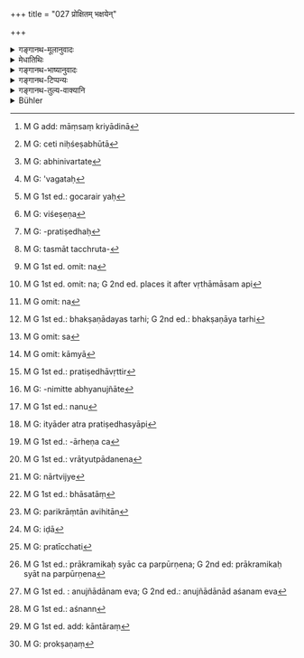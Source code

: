 +++
title = "027 प्रोक्षितम् भक्षयेन्"

+++

<details><summary>गङ्गानथ-मूलानुवादः</summary>

He may eat meat that has been consecrated; also at the wish of Brāhmaṇas; and when invited according to law; and when his life is in danger.—(27)
</details>

<details><summary>मेधातिथिः</summary>

अग्नीषोमीये पशौ हुतशिष्टं मांसं लक्षणया **प्रोक्षितम्** उच्यते ।

- <u>ननु</u> **प्रोक्षित**शब्दो यौगिक उक्षसेचन इत्य् अस्य धातोः प्रक्षालनक्रियानिमित्तकः । तथा च "प्रोक्षणीर् आसादय," "घृतं प्रोक्षणीयम्" इति, "प्रोक्षणीभिर् उद्वेजिताः स्थ" इति सर्वत्र क्रियायोगात् प्रयुज्यते । यद्य् आसेचनसाधनम्, तत्र कुतो वैदिकसंस्कारनिमित्तकानां स्वसंबन्धे पशुलक्षणाद्वारेण मांसे प्रवर्तते । मुख्यं च शब्दार्थम् अतिक्रम्य किम् इति लक्षणाश्रीयते । अतः प्रक्षालितम् उदकादिना[^६२] युक्तम् ।


[^६२]:
     M G add: māṃsaṃ kriyādinā

- <u>सत्यम्</u>, यद्य् अत्र वाक्यान्तराण्य् अर्थवादाश् च शेषभूता[^६३] न स्युः- "अनुपाकृतमांसानि" (य्ध् १.१७०), "असंस्कृतान् पशून् मन्त्रैः" (म्ध् ५.३६) इति । अतस् तत्पर्यालोचनयायम् एवार्थो ऽवतिष्ठते । 


[^६३]:
     M G: ceti niḥśeṣabhūtā

- <u>यद्य् एवं</u> तत एव सिद्धत्वात् किम् अनेन । 

- <u>केचिद्</u> आहुः अनुवदो ऽयम् । मांसेच्छया भक्षणस्य विधिस् तावद् अयं न भवति क्षुत्प्रतिघातार्थिनो लिप्सया प्रवृत्त्युपपत्तेः । स हि विधिर् उच्यते यः पुरुषस्य दृष्टेन प्रयोजनेन प्रवृत्ताव् असत्यां प्रवृत्त्यवबोधकः- "याविज्जीवम् अग्निहोत्रं जुहुयात्" इति । शास्त्रम् एवात्र प्रमाणम् । यत्र "अस्मिन् कृते इदम् अभिमतम् अभिनिर्वर्तते[^६४], अकृते वायम् अनर्थ आपतति" एवम् अन्वयव्यतिरेकाभ्याम् अवगम्यते तत्र शास्त्रम् एव मृग्यते । यत्र तु नायम् अन्यतो ऽवगमः[^६५] केवलागमैकगोचरः[^६६] स विधिर् इति चोच्यते । इह तु भोजने कृते पुष्टिर् उपजायते, यद् दुःखं तन् निवर्तत इति, बाला अपि स्तनपायिनो ऽनुपदिष्टम् अवयन्ति । नियमो ऽपि भवति, तद्रूपानवधारणात् । यदि तावत् प्रोक्षितं च भक्षयेद् एवेति नियमस् तदा कालविशेषावच्छेदाभावाद् आहारविहारकाला अप्य् अवसीदेयुर् अनवरतम् अश्नन्न् एवासीत, अशक्यश् चार्थ उपदिष्टः स्यात् । यथोक्तम् "अश्राद्धभोजी" इति, "यद् अहर् एव प्रत्यवेयात्" इति । महाभाष्यकारेण विधिविशेष एव च नियम उक्तः । असंभवति च विधौ कुतो नियमः । न चान्येन प्रोक्षितम् अन्येन लभ्येत । तस्माद् अयम् अनर्थः । अथ प्रोक्षितम् एवेति अप्रोक्षितं नेति परिसंख्या । न हि प्रोक्षिताप्रोक्षितोभयभक्षणस्य त्यागाद् अशनाया निवृत्तौ युगपत् पर्यायेण वा प्रवृत्त्या परिसंख्यालक्षणस्य विद्यमानत्वात् । तथाप्य् "अनुपाकृतमांसानि" (य्ध् १.१७०) इत्य् एव सिद्धम् ।


[^६६]:
     M G 1st ed.: gocarair yaḥ


[^६५]:
     M G: 'vagataḥ


[^६४]:
     M G: abhinivartate

- <u>अन्ये त्व्</u> अस्य पक्षस्यैवं दोषम् उपपादयन्ते । अविशेषेण[^६७] सर्वाप्रोक्षीतप्रतिषेधे[^६८] शकुनीनाम् अपि प्रतिषेधः प्राप्नोति । न च येषाम् एव प्रोक्षणं विहितं तेषां तु प्रतिविधानाद्यभावाद् इति न विशेषपरिग्रहे प्रमाणम् अस्ति । 


[^६८]:
     M G: -pratiṣedhaḥ


[^६७]:
     M G: viśeṣeṇa

- <u>तद् अयुक्तं</u> मन्यन्ते । एवं सति भेदेन शकुनीनां प्रतिषेधानुक्रमेण, गमकत्वात् । 

- <u>तस्माच्</u> छ्रुतकर्माङ्गत्वेन[^६९] नियमस्य प्रोक्षितमांसभक्षणस्यायम् अनुवाद इति युक्तं दृष्टान्ततया । यथा यज्ञे ऽवश्यं भक्षणम्, अभक्षणाच् छास्त्रातिक्रमः, एवम् उत्तरेष्व् अपि निमित्तेषु । अनुवादश् चेत् परिसंख्यापेक्षाप्य् अस्तु । गोऽव्यजमांसम् अप्रोक्षितं न[^७०] भक्षयेद् इत्य् अननैतद् अनुपाकृतानाम् एवासद्रूपम् अनूद्यते, अप्रोक्षितस्यापि ब्राह्मणकाम्यादिनिमित्तेष्व् अनुज्ञापनार्थः । 


[^७०]:
     M G 1st ed. omit: na


[^६९]:
     M G: tasmāt tacchruta-

- <u>अन्यच्</u> च "अनर्चितं वृथामांसम् अपि" (म्ध् ४.२१३) चातुर्थिकेन वृथामांसशब्देन एतद् अनुपरिज्ञानार्थम् इतरथा न[^७१] विज्ञायेत किं तद् वृथामांसम् इति । अथ वा एकत्र भोक्तुर् उपदेशो ऽन्यत्र कल्पयित्वा येन देवाद्यर्चनं न[^७२] कृतं तदीयं मांसम् अन्येनाप्य् अतिथ्यादिना न भोक्तव्यम् । अनधिकृतेनापि देवाद्यर्चनेन ह्य् अतिथ्यादयः परगृहे तदीयेन मांसेन देवार्चने ऽधिक्रियते । अथ कल्पयित्वा यदि कृतं तदार्हत्य् अशितुम् । द्वितीयस् तु प्रषेधो "देवान् पितॄन्" (म्ध् ५.३२) इति स्वगृहे ऽधिकृतानाम् अकृतवतां भक्षणाय । यस् तर्हि[^७३] "असंस्कृतान् पशून् मन्त्रैः" (म्ध् ५.३६) इति स[^७४] उक्तः प्रोक्षणशब्दार्थः । एवं पञ्चापि निषेधवाक्यानि पृथगर्थानि दर्शितानि ।


[^७४]:
     M G omit: sa


[^७३]:
     M G 1st ed.: bhakṣaṇādayas tarhi; G 2nd ed.: bhakṣaṇāya tarhi


[^७२]:
     M G omit: na


[^७१]:
     M G 1st ed. omit: na; G 2nd ed. places it after vṛthāmāsam api

- **ब्राह्मणानां च काम्यया** । काम्या[^७५] कामना इच्छा । काम्याशब्दः छान्दसः । 


[^७५]:
     M G omit: kāmyā

> <u>यदा</u> ब्राह्मणादीनाम् अप्रोक्षितानाम् इदम् अनुज्ञानम्,  
तदा किं पुनर् अयं नियमः ?  
अभक्षणे शास्त्रातिक्रमः, उत प्रतिप्रसवमात्रम् ।  
प्रतिप्रसवे भोक्तव्यं विवाहे पुनर् भोक्तव्यम् इति वचनाद् अपि  
प्रतिषेधाप्रवृत्तिर्[^७६] विवाहे गम्यते । 


[^७६]:
     M G 1st ed.: pratiṣedhāvṛttir

- <u>न भोजनार्थम्</u> आवश्यकं किं तु ब्राह्मणा यदि गरीयांसस् तदा तद्वचनातिक्रमो न युक्तः ।

- <u>अन्ये तु</u> "क्रीत्वादि"श्लोके (म्ध् ५.३२) ब्राह्मणानाम् इत्य् अनुवर्त्य शशादिमांसस्यापि विधिम् इच्छन्ति । यज्ञविवाहयोर् अन्यत्र च गोष्ठीभोजनादौ यदि ब्राह्मणा अर्थयन्ते तदा तेषां मांसं स्वरूपेण देवौद्देशिकया न प्रतिषिद्धम्, अवस्थाविशेषेण प्रोक्षणम् देवार्चनादीनि कर्तव्यानि । विशेषः प्रतिषिद्धः । तस्य ब्राह्मणकामनानिमित्तत अभ्यनुज्ञाता[^७७], न तु[^७८] "क्रव्यादान् शकुनान्" इत्यादेः प्रतिषेधस्य[^७९] "निवृत्तिस् तु महाफला" (म्ध् ५.११) इति कृतसंकल्पस् तस्याप्य् अनुज्ञानम् इष्यते, प्रोक्षिते ऽप्रोक्षिते च कृतार्चने ऽकृतार्चने वा ।


[^७९]:
     M G: ityāder atra pratiṣedhasyāpi


[^७८]:
     M G 1st ed.: nanu


[^७७]:
     M G: -nimitte abhyanujñāte

- **यथाविधिनियुक्त तु प्राणानाम् एव चात्यये** । मधुपर्के च श्राद्धे च नियुक्तो ऽप्रोक्षणेनापि भक्षयेत् । एष हि यथाशास्त्रं नियोगस् तत्र श्राद्धे नियमा उक्ता एव । "केतितस् तु यथान्यायम्", "कथंचिद् अप्य् अतिक्रामन्" (म्ध् ३.१८०) इति । श्राद्धं भोक्ष्य इत्य् अभ्युपत्येदम् अहं नाश्नामीति न लभ्यते वक्तुम्, अभक्ष्यम् अशुचिकरं व्याधिजननं च वर्जयित्वा, हविष्यविधानान् न भक्ष्यं यद् यद् रोचते तत् तन् नाप्रीतिकरं दीयते । अत इदं वचनं मधुपर्क एव ।

- <u>ननु</u> मधुपर्के नास्ति नियोगः । 

- <u>अशितव्यं</u> मधुपर्कार्हेणेति[^८०] नियमः, नासौ मधुपर्कस्य विधिः । स हि तत्राधिकृतो न धन्यो राजादिः । यथैव "नास्यानश्नन् गृहे वसेत्" (म्ध् ३.९५) इति गृहस्थस्य नियमो दृश्यते । एतेनावगम्यते अमतिके न दातव्यम् इति । यैस् तु कामचार एवं पूजितसमादानेन पूज्यस्याशनेन, न हि तत् तदर्थं कर्म ।


[^८०]:
     M G 1st ed.: -ārheṇa ca

- <u>ननु</u> चातिथ्यम् एवानित्यम् ।

- <u>सत्यम्</u> । दृष्टं प्रीत्युत्पादनेन[^८१] धर्मार्थम् अनुष्ठानम् । तस्य नियमोक्तधर्मार्थम् एव दातुस् तस्य हि गोर् उत्सर्गपक्षे विहितो "नामांसो मधुपर्कः स्यात्" इति । 


[^८१]:
     M G 1st ed.: vrātyutpādanena

- <u>नन्व्</u> आर्त्विज्ये[^८२] वचनस्यापि विषय इति चेत् । 


[^८२]:
     M G: nārtvijye

- <u>अस्त्व्</u> अयम् अपि पूर्ववद् अनुवादः श्राद्धे आर्त्विज्ये च ।

- <u>ननु</u> चार्त्विज्ये उक्तम् एव इडादिभक्षणं यजमानस्य तत्र शास्त्रनिबन्धनो नियमः, नर्त्विजाम् ।

- <u>सत्यम्</u> । किं तु ऋत्विजो यदि न भक्षयन्ति ते प्रवाद्यन्ते । अविदितेन अदृष्टेनापि दोषेण युज्यन्ते ।

- <u>ननु</u> तेषां भक्षणम् अधिकृतानाम् आस्ताम्[^८३] । न हि ते कर्मफलेन युज्यन्ते । भृत्यादिर् हि परिक्रीतो विहितान्[^८४] पदार्थान् अनुतिष्ठति । विहितश् च "यजमानपञ्चमा इडां[^८५] भक्षयन्ति" इति । तेषां भकषणतो ऽस्याभ्युपगतार्त्विज्यानां नियतं भक्षणं तदा तेनानूद्यत इति युक्तम् । न हि श्राद्धभुजाम् ऋत्विजां च भक्षणे शास्त्रीययोगः । यजमानस्यैवानुवादः किमर्थ इति चेन्, नानुवादः प्रयोजनम् अपेक्षते । किं तर्हि प्राप्तम् अस्ति चात्रोच्यते । अत्रापि यदा गोपेन गोवधपूजाभ्युपगता तदावश्यम् अशितव्यम् । तदनुग्रहार्थम् असौ मधुपर्कपूजां प्रतीक्षति[^८६] । अतः पूर्वा तेन क्रिया संपादनीया । अन्यथा प्राक्रमिकस्याभावाद् अपर्पूर्णेन[^८७] मधुपरेण तदनुग्रहासम्पत्तेस् तस्मिन् प्रतिषिद्धमांसाशने मधुपर्कपूजार्त्विज्यं च प्रथमम् एवाभ्युपगन्तव्यम् । ब्राह्मणभोजने च । ब्रह्मचारिणस् तु व्रतवद् इत्य् अनुज्ञानाद् अनशनम् एव[^८८] ग्राह्यं मांसस्य ।


[^८८]:
     M G 1st ed. : anujñādānam eva; G 2nd ed.: anujñādānād aśanam eva


[^८७]:
     M G 1st ed.: prākramikaḥ syāc ca parpūrṇena; G 2nd ed: prākramikaḥ syāt na parpūrṇena


[^८६]:
     M G: pratīcchati


[^८५]:
     M G: iḍā


[^८४]:
     M G: parikrāṃtān avihitān


[^८३]:
     M G 1st ed.: bhāsatāṃ

**प्राणानाम् एव चात्यये** ।  
प्रकृतत्वाद् देवाद्यर्चनम् अन्तरेण  
अभक्ष्यमाणे व्याधिना क्षुधा भोजनान्तरासंभवे जीवनाशशङ्कायां गोऽजावि भक्षयितव्यम् ।  
"सर्वत एवात्मानं गोपायेत्" (ग्ध् ९.३४) इत्य् एतच्छ्रुतिमूलो ऽयं नियमः ।  
अतश् चेदृशे निमित्ते मांसम् अनश्नन्न्[^८९] आत्महा संपद्यते ।  
आत्मवधश् च "सर्वत एवात्मानं गोपायेत्" (ग्ध् ९.३४)।  
"तस्माद् उ ह न पुरायुषः स्वःकामी प्रेयाद् अलोक्यं ह्य् एतद् भवति" (श्ब् १०.२.६.७) इत्यादिश्रुतिभिर् मन्त्रार्थवादैश् च तैर् दोषवान् नेति ज्ञापितः । तथाहि मन्त्रः-


[^८९]:
     M G 1st ed.: aśnann

> असुर्या नाम ते लोका अन्धेन तमसावृताः ।
तांस् ते प्रेत्याभिगच्छन्ति ये के चात्महनो जनाः ॥ 

इति । (ईशु ३)

ब्रह्मचारिणो ऽपि प्राणात्यये भक्षणम् इष्यते ।  
तस्यैव बाल्याद्यवस्थानिमित्तं वाचनिकं प्रायश्चित्तं भविष्यतीति-  
"ब्रह्मचारी तु यो ऽश्नीयान् मधु मांसं कदाचन" (म्ध् ११.१५७) इति ।  

क्षुधा तु प्राणात्ययाशङ्कायां प्रतिषिद्धमांसाशनम् अपीति व्यासः (वेसू ३.४.२८) । जाघनीनिदर्शनेनैकाहिकं चेष्यते ।  

एतावता[^९०] अतीतव्याधौ तु न शक्यम् एतत् ज्ञातुम्  
अवश्यम् अशितेनानेन जीवतीति ।  
तत्र न प्रतिषिद्धग्राम्यकुक्कुटादिमांसभक्षणम् इष्यते ।  
प्रोक्षणदेवाभ्यर्चनरहितस्य[^९१] तु प्रकृतत्वाद् अस्त्य् अनुज्ञानम् । 

व्याधेश् च न केवलम् उत्पन्नस्य निवृत्त्यर्थं  
यावत् कृशक्षय्यातुर-दुर्बालादीनां सर्व-कालं मांसाशनं नियमत इष्यते । 


[^९१]:
     M G: prokṣaṇaṃ


[^९०]:
     M G 1st ed. add: kāntāraṃ

> स्त्रीमद्यनित्याः क्षयिणः श्रमव्याध्या च कर्शिताः । 
नित्यमांसरसाहारा आतुराश् चापि दुर्बलाः ॥

अप्रोक्षितस्यापि छागमांसस्य देवताद्यर्चनं तु तैर् अवश्यं कर्तव्यम् ।  
असंभवे तु कस्मिंश्चिद् अहनि न दोषः ॥ ५.२७ ॥
</details>

<details><summary>गङ्गानथ-भाष्यानुवादः</summary>

The remnant of the meat of the animal sacrificed at the *Agniṣṭoma* is
figuratively called ‘consecrated’.

“The term ‘*prokṣita*’ literally means *sprinkled with water*, being
derived from the root ‘*ukṣa*,’ ‘to sprinkle’; and it is in this sense
that the word has been used in all such expressions as ‘bring the
*prokṣaṇī* water-vessels,’ ‘butter is th e *prokṣaṇa*, the
sprinkling-material,’ ‘*prokṣaṇībhiḥ udvejitāḥ*,’ ‘bothered by
sprinkings (sprinklings?),’ and so forth. Thus then, if the word
literally means ‘what is done by sprinkling,’ then why should such terms
us are expressive of certain consecrations prescribed in the Veda, (such
as *sprinkling with water* and the like), be taken as indirectly
indicating the animal (sacrificed) and its meat? Why should the direct
signification of the word be abandoned in favour of an indirect
indication? For these reasons it is better to take the text to mean
‘meat *sprinkled with water and such liquids*’.”

What is urged would be quite true, if there were no other texts and
commendatory passages bearing upon the matter; such as we have in the
shape of such texts as ‘Unconsecrated meat etc.’ (Verse), ‘Animnls not
consecrated with sacred texts etc.’ (36). A careful examination of all
these texts leads to the conclusion that the meaning of the word is as
we have explained it.

“If so, then what is said here being already mentioned in the texts
quoted, what would be the use of the present text?”

Some people say that the present verse is purely re-iterative. It cannot
be an injunction of eating meat when one wishes to do so. Because the
man who is hungry and wishes to cat meat can take to it through his
desire to relieve his hunger (and he does not need an injunction for
that). That is called an ‘Injunction’ which points to such activity of
the agent as would not be possible under the influence of any ordinary
visible motive; such injunctions, for instance, as ‘one shall perform
the *Agnihotra* through out his life;’ and on such a matter, the
scripture is the sole source of knowledge (and authority) available. We
need not seek for scriptural authority in the case of the acts in
connection with which we have the positive and negative notions to the
affect that—‘if it is done, such and such a reward shall follow—,and if
it is not done, such and such an evil shall befall us.’ And it is only
when there is no such source of knowledge available, and the matter is
knowable by means of scriptures alone, that it becomes a case of
‘Injunction.’ As regards the case in question, even infants at the
breast know, without being told, that eating brings strength and removes
pain. \[So that the present text cannot be regarded as an Injunction\].
Nor again can it be taken as a Restrictive Injunction, for the simple
reason that no such sense of restriction is recognised (as conveyed by
the words), (*a*) For instance, if the *restriction* were in the form
‘one must eat what has been consecrated,’—then, since no time is
specified the due observance of this injunction would disturb the entire
routine of food and rest, and the man may have to be eating constantly;
so that an impossible act will have been enjoined in this case. It has
been said that—‘one who eats not at Śrāddhas etc.’,—and again ‘the day
on which he is remiss etc.’ Then again, the author of the *Mahābhāṣya*
has declared that a Restriction is always supplementary to an
Injunction; so that when there is no Injunction, how can there be any
Restriction? What has been ‘consecrated’ by one man cannot be obtained
by another man; so that every man will have to eat all the meat that he
consecrates, and this would entail a great calamity, (*b*) If. on the
other hand, the restriction be taken to be in the form of
preclusion—‘one shall eat *only what is consecrated*, and not what is
not consecrated,’—on the ground of its fulfilling the condition of
‘Preclusion’, that hunger cannot be alleviated except by the eating of
both consecrated and unconsecrated food, either simultaneously or one
after the other;—even so this would be already implied by what has been
said above regarding ‘consecrated meat’ (in verse 7). (So that in this
case also there would be no point in taking the present text as an
Injunction.)

Others however find the following fault in the above view:—if all
unconsecrated meat were forbidden, birds would fall in the category of
‘forbidden food’; specially us there is no authority for any such
restricted view that those alone are forbidden in their unconsecrated
form, in connection with which consecration has been enjoined (and no
consecration has been enjoined regarding birds).

Some people regard this view as improper. Because even so, the text
cannot but be regarded as implying (if not directly asserting) the
prohibition of (unconsecrated) birds also.

For these reasons, in as much as every Restriction is subservient to
some enjoined act, it appears better to regard the present text as
purely re-iterative of the eatability of consecrated meat. Just as at
sacrifices, one must eat the consecrated meat, and omitting to eat it
involves disobedience of the scriptural Injunction, so would it be in
connection with all other occasions (on which meat is consecrated). And
when the text is purely reiterative, it may also imply a preclusion (as
shown above). The rule that ‘one shall not eat the unconsecrated meat of
the cow, the sheep and the goat’ would only be a reiteration of the
uneatability of ‘unconsecrated meat’ (mentioned in verse 7);—this
reiteration in the present verse serving the purpose of permitting the
eating of *unconsecrated* meat also, ‘at the wish of Brāhmaṇas’, and
under certain other circumstances (specified in the present verse).

Others again have taken the following view.—Under 4.213 we have the
mention of ‘needlessly prepared meat,’ and the present verse serves the
purpose of explaining what the ‘needlessly prepared meat’ is; as in the
absence of this it could not be known what is ‘needlessly prepared
meat’.

Or, it may be that in one verse we have the rule for the enter (who does
the consecration himself), while what the other means is that other
persons, guests and others, shall not eat the meat belonging to (and
offered by) a person who has not performed the worship of the Gods, etc.
(and consecrated the meat at it). In the event of the householder being
somehow not entitled to worship the Gods, his guests and other persons
would be justified in doing that worship for him; and if the meat has
been consecrated at such a worship, then they may eat it. The second
prohibition (of unconsecrated meat)—‘one incurs no sin by eating meat
after having worshipped the Gods and the Pitṛs’ (Verse 32)—is meant for
those persons who are capable of performing the worship at their own
house and have not performed it. What is stated in verse 36—‘animals not
consecrated by sacred texts etc.’—is meant to be explanatory of what is
meant by the term ‘consecration.’

Thus we have shown that all the five prohibitive passages have five
distinct meanings and serve distinctly useful purposes.

‘*At the wish of the Brāhmaṇas*’—‘*Brāhmaṇañca kāmyayā*’—‘*kāmyā*’ is
*kāmanā, ‘wish*’; the form ‘*kāmyā*’ being a Vedic anachronism.

“If this text permits the eating of unconscrated meat at the wish of the
*Brāhmaṇas*, then what is the sense of this restriction? Does it mean
that if one omits to eat at their wish, he incurs the sin of disobeying
the scriptures? Or, does the present section set forth only a
counter-exception? If it is a mere counter-exception, then such
counter-exception, setting aside the force of the prohibition, would be
available also in the shape of such assertions as ‘meat may be eaten at
marriages’.”

The text does not mean that one *must* eat meat under the circumstances;
all that is meant is that if the Brāhmaṇas are very superior persons,
then the disobeying of their wish would not be right.

Others again construe the term ‘of Brāhmaṇas’ with verse 32 also, and
take the present text as an Injunction for the eating of meat of the
hare and other animals also; the sense being that—‘at sacrifices and
marriages, or at other large dinner-parties, if the Brāhmaṇas request
one to eat meat, then the meat of such animals should not be regarded as
forbidden, as they ane, by their very nature, consecrated to the Gods’;
and it is only under special circumstances that consecration and worship
of the Gods etc. may be performed. In fact it is only those kinds of
meat that have been forbidden under certain circumstances whose eating
is sanctioned, at the wish of Brāhmaṇas; and the sanction does not apply
to the eating of ‘carnivorous birds’ and the rest, or to the case of a
man who has resolved to give up meat in view of ‘ceasing to eat meat
being conducive to highest results,’—irrespective of the fact of the
meat being either ‘consecrated’ or ‘unconsecrated,’ or ‘offered’ or ‘not
offered.’

All that is meant by the present text is that the man who is entitled to
receive the *Madhuparka* offering shall eat the unconsecrated meat that
may be offered to him; and it does not contain an Injunction of offering
the *Madhuparka*. The person meant here as the recipient of the
*Madhuparka* is the Guest, and not the king and other honoured persons;
just as we find it laid down for the Householder that ‘the guest shall
not dwell in his house without eating.’ From this it would follow that
nothing shall be offered to the guest against his desire. As for the
notion that one may do what he likes in the matter of receiving an
honoured guest and in feeding him,—if this idea were acted up to, then
those acts would not have been done ‘for the sake of the guest.’

“But the position of the *guest*. also is uncertain.”

True; but it has been found that the performance of the act brings
spiritual merit by producing pleasure in the recipient’s mind. Hence it
is that by way of a rule it has been laid down for the giver, in
accordance with the practice by which the calf is offered, that ‘there
can be no *Madhuparka* without meat.’

“What is herein laid down may be regarded as pertaining to the case of
priests officiating at one’s sacrifice.”

In that case, this also, like the preceding clause, may be only
reiterative of what pertains to the officiating priest and to
*Śrāddhas*.

“But in connection with the work of the priests, the eating of the *Iḍū*
and such other materials has been prescribed; and the restrictions
bearing upon that pertains to the *Sacrifice*, and not to the priests.”

True; but if the priests do not eat, they are censured, and also become
beset with transcendental evil. Even if they eat, they do not become
related to the result following from the act. Servants employed on wages
(such as the priests are) perform the details prescribed in the
scriptures; and it has been prescribed that ‘the priests along with the
sacrificer as the fifth eat the *Iḍā* cake,;’ so that it is incumbent
upon those who have accepted the priestly office to do that eating. And
in that case it is only right that this eating should be reiterated.
There is however nothing^(‘)scriptual’ in the eating done by persons
eating at *Śrāddhas* or by the priests. So that the reiteration is of
the eating done by the sacrifices—It may be asked—“For what purpose is
this reiteration?”—But reiteration does not always need a purpose. All
that is done is that it reiterates what has been enjoined elsewhere.
Similarly in the case in question also, if the owner of the cow has
promised to honour the guest with the killing of the cow, then the guest
must eat it; for he accepts the offering of *Madhuparka* as a favour to
the offerer; so that it is necessary that he should accomplish the act
preceding the offering. Otherwise, in the event of the *Madhuparka* not
being accepted, the said favour would not be bestowed; consequently in
the matter of the eating of forbidden meat, it is necessary for the man
at the very outset to accept the *Madhuparka* and the duties of the
priest:—similarly in the matter of feeding the Brāhmaṇas. As regards the
Student, since certain strict observances have been prescribed for him,
meat should be regarded as altogether ‘unfit to be eaten.’

^(‘)*When his life in in danger*’.—From the context it follows that what
is meant is that—‘in the event of his not eating meat without
worshipping the gods, and no other food being available, if there be a
fear of his losing his life, either though disease of through hunger,
one may eat the cow, the sheep and the goat.’ This rule is based upon
the Vedic declaration that ‘one shall protect himself from everything.’
So that under the circumstances, if one omits to eat meat, he becomes
his own murderer; and suicide has been forbidden by such text as—(*a*)
‘One shall protect himself from everything’; (*b*) ‘Hence the man,
expecting to live to the fullest extent of human life, shall never kill
himself with a desire to proceed to heaven; as such an act would make
him unfit for heaven’;—all which shows that by eating even forbidden
meat to save his life, one does not incur sin. Says the Mantra also
(Iśopaniṣad 3)—‘Those who kill themselves go, after death, to those
regions that are covered by blind darkness and are fit only for demons.”

When there is danger to life, even the Student may eat meat; and for him
his young age would necessitate the performance of the expiatory rite as
prescribed in the text—‘If the Student ever eats meat and honey, etc.’
(1?.158). Vyāsa has declared that when there is *tear* of losing one’s
life through hanger, one may eat even forbidden meat; and by the
instance of the ‘dog’s thigh’ (eaten by Viśvāmitra) it is indicated that
such meat may be eaten, but once only.

From this it follows that in the case of serious developments of
diseases, where one cannot be sure that the man will certainly recover
by eating meat, one shall not eat forbidden meat, such as that of the
village-cock and the like; though it is permitted to eat such meat as
has been consecrated or offered to the gods.

In the case of disease also one shall not eat meat for the purpose of
recovering from a disease that may have just set in; but in the case of
men who have become enfeebled and emaciated through disease, the eating
of meat is always permitted: as asserted in the verse—‘Persons daily
addicted to wine and women, consumptives, those emaciated through
fatigue and disease, as also enfeebled patients, live upon the juices of
meat.’ It is necessary for these persons to worship the gods in the case
of the meat of unconsecrated goat: there would however be no harm, if on
some day this be not found possible.—(27).
</details>

<details><summary>गङ्गानथ-टिप्पन्यः</summary>

This verse is quoted in *Vīramitrodaya* (Āhnika, p. 527), which adds the
following notes:—‘*Prokṣita*’ is that which has been sanctified by means
of *mantras* for being offered at a sacrifice;—‘*brāhmaṇānañca
kāmyayā*’—when one is pressed by a Brāhmaṇa to eat meat, if he eats it
but *once*, then there is no harm; that this is justifiable *once* only
is clearly stated by Yama; if the same Brāhmaṇa should press him again,
then he is not to accede to this; nor is he to eat it, even though the
second time he may be pressed by another Brāhmaṇa; that he is to eat it
*once* does not mean that he is to take a *single morsel*; what is meant
is that he may eat at a single meal;—‘*Yathāvidhiniyuktaḥ*’—this, means
that when invited to the *Madhuparka-offering* or to a *Śrāddha*, one
may eat even unconsecrated meat;—‘*prāṇānāmeva cātyaye*’—meat may be
eaten if during an illness, or during food-scarcity, one’s life would be
in danger if meat were not taken.

The verse is quoted also in *Smṛtitattva* (p. 449), which explains
‘*prokṣitam*’ as which has been duly consecrated by means of *mantras*,
being obtained from an animal killed in connection with a sacrificial
performance;—‘*brāhmaṇānām kāmya*’—at the wish of a Brāhmaṇa one may eat
once;—‘*yathāvidhiniyuktaḥ*’—*i*. *e*., at a *Śrāddha*;—in the
*Prāyścittaviveka* (p. 280), which notes that ‘*prāṇānāmeva cātyaye*’ is
meant to refer to Religious Students and to such House-holders as have
renounced meat;—and in *Smṛtisāroddhāra* (p. 300).
</details>

<details><summary>गङ्गानथ-तुल्य-वाक्यानि</summary>

**(verses 5.26-27)  
**

See Comparative notes for [Verse
5.26].
</details>

<details><summary>Bühler</summary>

027	One may eat meat when it has been sprinkled with water, while Mantras were recited, when Brahmanas desire (one's doing it), when one is engaged (in the performance of a rite) according to the law, and when one's life is in danger.
</details>
